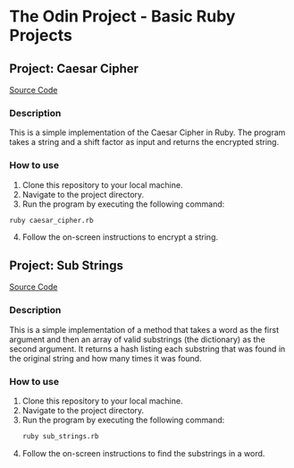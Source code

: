 # The Odin Project - Basic Ruby Projects

## Project: Caesar Cipher

[Source Code](caesar_cipher/)

### Description
This is a simple implementation of the Caesar Cipher in Ruby. The program takes
a string and a shift factor as input and returns the encrypted string.

### How to use
1. Clone this repository to your local machine.
2. Navigate to the project directory.
3. Run the program by executing the following command:
```bash
ruby caesar_cipher.rb
```
4. Follow the on-screen instructions to encrypt a string.

## Project: Sub Strings

[Source Code](substrings/)

### Description

This is a simple implementation of a method that takes a word as the first
argument and then an array of valid substrings (the dictionary) as the second
argument. It returns a hash listing each substring that was found in the original
string and how many times it was found.

### How to use
1. Clone this repository to your local machine.
2. Navigate to the project directory.
3. Run the program by executing the following command:
    ```bash
    ruby sub_strings.rb
    ```
4. Follow the on-screen instructions to find the substrings in a word.
